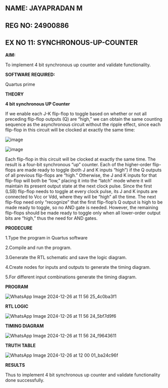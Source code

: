 
## NAME: JAYAPRADAN M 

## REG NO: 24900886

## EX NO 11:  SYNCHRONOUS-UP-COUNTER

**AIM:**

To implement 4 bit synchronous up counter and validate functionality.

**SOFTWARE REQUIRED:**

Quartus prime

**THEORY**

**4 bit synchronous UP Counter**

If we enable each J-K flip-flop to toggle based on whether or not all preceding flip-flop outputs (Q) are “high,” we can obtain the same counting sequence as the asynchronous circuit without the ripple effect, since each flip-flop in this circuit will be clocked at exactly the same time:

![image](https://github.com/naavaneetha/SYNCHRONOUS-UP-COUNTER/assets/154305477/d5db3fa0-e413-404c-b80e-b2f39d82e7e8)


![image](https://github.com/naavaneetha/SYNCHRONOUS-UP-COUNTER/assets/154305477/52cb61eb-d04b-442d-810c-31185a68410b)

Each flip-flop in this circuit will be clocked at exactly the same time.
The result is a four-bit synchronous “up” counter. Each of the higher-order flip-flops are made ready to toggle (both J and K inputs “high”) if the Q outputs of all previous flip-flops are “high.”
Otherwise, the J and K inputs for that flip-flop will both be “low,” placing it into the “latch” mode where it will maintain its present output state at the next clock pulse.
Since the first (LSB) flip-flop needs to toggle at every clock pulse, its J and K inputs are connected to Vcc or Vdd, where they will be “high” all the time.
The next flip-flop need only “recognize” that the first flip-flop’s Q output is high to be made ready to toggle, so no AND gate is needed.
However, the remaining flip-flops should be made ready to toggle only when all lower-order output bits are “high,” thus the need for AND gates.

**PRODECURE**

1.Type the program in Quartus software

2.Compile and run the program.

3.Generate the RTL schematic and save the logic diagram.

4.Create nodes for inputs and outputs to generate the timing diagram.

5.For different input combinations generate the timing diagram.

**PROGRAM**

![WhatsApp Image 2024-12-26 at 11 56 25_4c0ba3f1](https://github.com/user-attachments/assets/6c451ad2-0c8f-4e25-a940-99dd1aab8ae8)


**RTL LOGIC**

![WhatsApp Image 2024-12-26 at 11 56 24_5bf7d9f6](https://github.com/user-attachments/assets/91dd0e68-af03-4613-a8ba-af1e9cf6ac98)


**TIMING DIAGRAM**

![WhatsApp Image 2024-12-26 at 11 56 24_f9643611](https://github.com/user-attachments/assets/0498a4df-4c78-43f0-80db-f9424a9469ab)


**TRUTH TABLE**

![WhatsApp Image 2024-12-26 at 12 00 01_ba24c96f](https://github.com/user-attachments/assets/6142a882-c7eb-4f48-865a-334908c47b4d)

**RESULTS**

Thus to implement 4 bit synchronous up counter and validate functionality done successfully.
